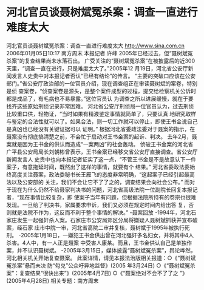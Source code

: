 # 河北官员谈聂树斌冤杀案：调查一直进行难度太大

河北官员谈聂树斌冤杀案：调查一直进行难度太大
http://www.sina.com.cn 2006年01月05日10:17 南方周末
本报记者 许峰 2005年已经过去，但“聂树斌冤杀案”的复查结果尚未水落石出。
广受关注的“聂树斌冤杀案”在被披露后的近300天里，“调查一直在进行，只是难度太大了。”2005年12 月19日，河北省公安厅新闻发言人史贵中对本报记者否认“已经有结论”的传言。
“主要的突破口应该在公安部门。”省公安厅政治部的一位官员介绍，现在调查组正在审读聂树斌的案卷，特别是侦 查案卷，“侦查案卷是源头，是整个案件成型的过程，提交给检察机关公诉时都是成品了，有毛病也不易暴露。”这位官员认 为调查之所以进展缓慢，就在于要找齐这些原始刑侦记录非常困难。
河北省公安厅刑侦局一位官员认为，过去刑侦比较重口供，轻物证，“当时如果有精液鉴定事情就简单了，只要认真 地研究取样与鉴定的合法性就可以了。如果合法，则一切工作就可以停止，即使王书金说自己是真凶也已经没有关键证据可以 证明。”
根据河北省委政法委对于聂案的指示，在聂案没有彻底搞清楚之前，不会忙于启动对王书金案的起诉、判决。
去年2月，聂案就是因为王书金的供认而造成“一案两凶”的社会轰动。
侦破王书金案的河北省广平县公安局局长刘朝彬曾表示，王书金案已经移交省公安厅直接调查。省公安厅新闻发言人 史贵中也向本报记者证实了这一点，“不管王书金是不是故意认下一件案子，有意拖延时间，既然出了这样的事情，就要有个 结果。”
河北省委政法委始终高度关注聂案，政法委秘书长王雁飞的态度非常明确，“这起案子已经引起最高法以及公安部的 关注，我们不会让它不了了之的，调查结果会向社会公布。”
而对于现在为什么仍然不给聂家判决书的问题，河北省高级法院一位副院长回复本报记者，“现在事情比较复杂，即 使案子当年有问题，但根据法院所持有的卷宗也很难发现。一旦给了判决书，家属要求申诉，我们又必须在规定时间内给出答 复，否则就是法院不作为，这反而不利于整个事情的解决。”
-聂案回放
-1994年，河北石家庄发生一起强奸杀人案。石家庄市公安局郊区分局将嫌疑人聂树斌抓获并宣布破案，经石家 庄市中院一审，河北省高院二审并复核，聂树斌于1995年被执行死刑。
-2005年1月18日，一嫌犯王书金供出曾在河北强奸多名妇女，并将其中4人杀害。4人中，有一人正是聂案 中受害人康某。而且，王书金供认自己是单独作案，并不认识聂树斌。
-2005年3月15日，媒体披露“聂树斌冤杀案”，舆论哗然，河北相关机关开始复查聂案。
此案详情，请见本报法治版相关报道：○《“聂树斌冤杀案”悬而未决 防“勾兑”公众吁异地监督》(2005 年3月24日) ○《“聂树斌冤杀案”：复查结果“很快出来”》(2005年4月7日) ○《“聂案绝对不会不了了之 ”》(2005年4月28日)
相关专题：南方周末 


